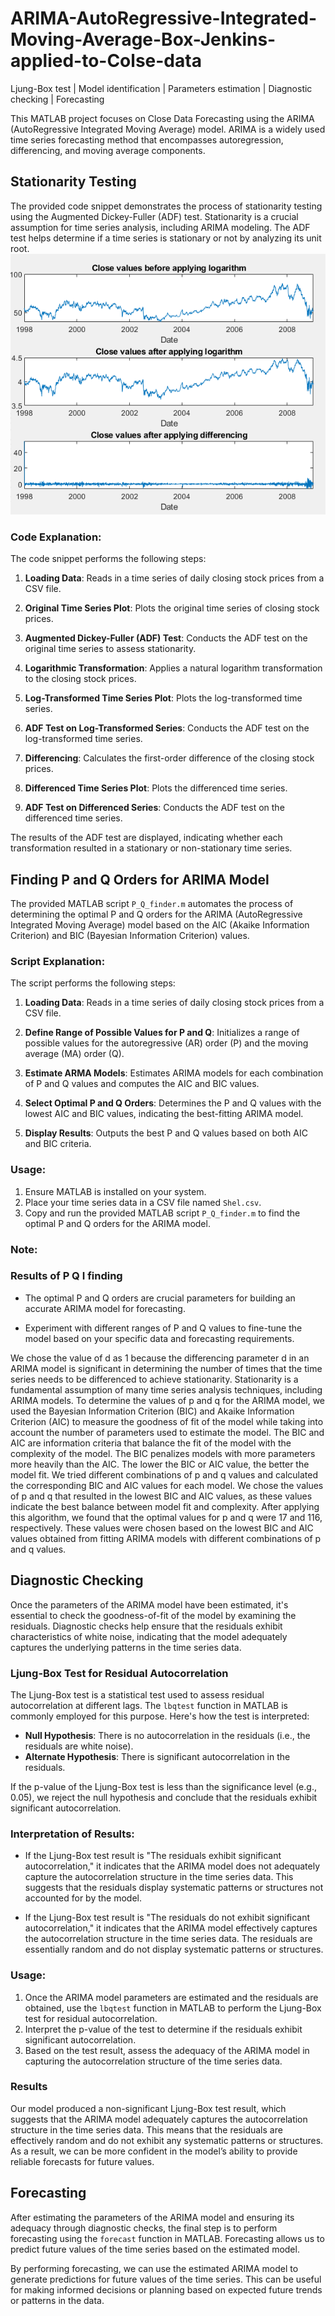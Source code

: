 # ARIMA-AutoRegressive-Integrated-Moving-Average-Box-Jenkins-applied-to-Colse-data
Ljung-Box test |  Model identification | Parameters estimation | Diagnostic checking | Forecasting


This MATLAB project focuses on Close Data Forecasting using the ARIMA (AutoRegressive Integrated Moving Average) model. ARIMA is a widely used time series forecasting method that encompasses autoregression, differencing, and moving average components.

## Stationarity Testing

The provided code snippet demonstrates the process of stationarity testing using the Augmented Dickey-Fuller (ADF) test. Stationarity is a crucial assumption for time series analysis, including ARIMA modeling. The ADF test helps determine if a time series is stationary or not by analyzing its unit root.
![Normal, Log, Differtiated "Close data"](Figures/Close_LogClose_DiffeClose_Data.png)

### Code Explanation:

The code snippet performs the following steps:

1. **Loading Data**: Reads in a time series of daily closing stock prices from a CSV file.

2. **Original Time Series Plot**: Plots the original time series of closing stock prices.

3. **Augmented Dickey-Fuller (ADF) Test**: Conducts the ADF test on the original time series to assess stationarity.

4. **Logarithmic Transformation**: Applies a natural logarithm transformation to the closing stock prices.

5. **Log-Transformed Time Series Plot**: Plots the log-transformed time series.

6. **ADF Test on Log-Transformed Series**: Conducts the ADF test on the log-transformed time series.

7. **Differencing**: Calculates the first-order difference of the closing stock prices.

8. **Differenced Time Series Plot**: Plots the differenced time series.

9. **ADF Test on Differenced Series**: Conducts the ADF test on the differenced time series.

The results of the ADF test are displayed, indicating whether each transformation resulted in a stationary or non-stationary time series.


## Finding P and Q Orders for ARIMA Model

The provided MATLAB script `P_Q_finder.m` automates the process of determining the optimal P and Q orders for the ARIMA (AutoRegressive Integrated Moving Average) model based on the AIC (Akaike Information Criterion) and BIC (Bayesian Information Criterion) values.

### Script Explanation:

The script performs the following steps:

1. **Loading Data**: Reads in a time series of daily closing stock prices from a CSV file.

2. **Define Range of Possible Values for P and Q**: Initializes a range of possible values for the autoregressive (AR) order (P) and the moving average (MA) order (Q).

3. **Estimate ARMA Models**: Estimates ARIMA models for each combination of P and Q values and computes the AIC and BIC values.

4. **Select Optimal P and Q Orders**: Determines the P and Q values with the lowest AIC and BIC values, indicating the best-fitting ARIMA model.

5. **Display Results**: Outputs the best P and Q values based on both AIC and BIC criteria.

### Usage:

1. Ensure MATLAB is installed on your system.
2. Place your time series data in a CSV file named `Shel.csv`.
3. Copy and run the provided MATLAB script `P_Q_finder.m` to find the optimal P and Q orders for the ARIMA model.

### Note:
### Results of P Q I finding

- The optimal P and Q orders are crucial parameters for building an accurate ARIMA model for forecasting.

- Experiment with different ranges of P and Q values to fine-tune the model based on your specific data and forecasting requirements.

We chose the value of d as 1 because the differencing parameter d in an ARIMA model is
significant in determining the number of times that the time series needs to be differenced to achieve
stationarity. Stationarity is a fundamental assumption of many time series analysis techniques,
including ARIMA models. To determine the values of p and q for the ARIMA model, we used
the Bayesian Information Criterion (BIC) and Akaike Information Criterion (AIC) to measure the
goodness of fit of the model while taking into account the number of parameters used to estimate
the model.
The BIC and AIC are information criteria that balance the fit of the model with the complexity
of the model. The BIC penalizes models with more parameters more heavily than the AIC. The
lower the BIC or AIC value, the better the model fit.
We tried different combinations of p and q values and calculated the corresponding BIC and
AIC values for each model. We chose the values of p and q that resulted in the lowest BIC and
AIC values, as these values indicate the best balance between model fit and complexity.
After applying this algorithm, we found that the optimal values for p and q were 17 and 116,
respectively. These values were chosen based on the lowest BIC and AIC values obtained from
fitting ARIMA models with different combinations of p and q values.


## Diagnostic Checking

Once the parameters of the ARIMA model have been estimated, it's essential to check the goodness-of-fit of the model by examining the residuals. Diagnostic checks help ensure that the residuals exhibit characteristics of white noise, indicating that the model adequately captures the underlying patterns in the time series data.

### Ljung-Box Test for Residual Autocorrelation

The Ljung-Box test is a statistical test used to assess residual autocorrelation at different lags. The `lbqtest` function in MATLAB is commonly employed for this purpose. Here's how the test is interpreted:

- **Null Hypothesis**: There is no autocorrelation in the residuals (i.e., the residuals are white noise).
- **Alternate Hypothesis**: There is significant autocorrelation in the residuals.

If the p-value of the Ljung-Box test is less than the significance level (e.g., 0.05), we reject the null hypothesis and conclude that the residuals exhibit significant autocorrelation.

### Interpretation of Results:

- If the Ljung-Box test result is "The residuals exhibit significant autocorrelation," it indicates that the ARIMA model does not adequately capture the autocorrelation structure in the time series data. This suggests that the residuals display systematic patterns or structures not accounted for by the model.

- If the Ljung-Box test result is "The residuals do not exhibit significant autocorrelation," it indicates that the ARIMA model effectively captures the autocorrelation structure in the time series data. The residuals are essentially random and do not display systematic patterns or structures.

### Usage:

1. Once the ARIMA model parameters are estimated and the residuals are obtained, use the `lbqtest` function in MATLAB to perform the Ljung-Box test for residual autocorrelation.
2. Interpret the p-value of the test to determine if the residuals exhibit significant autocorrelation.
3. Based on the test result, assess the adequacy of the ARIMA model in capturing the autocorrelation structure of the time series data.

### Results 
Our model produced a non-significant Ljung-Box test result, which suggests that the ARIMA
model adequately captures the autocorrelation structure in the time series data. This means that
the residuals are effectively random and do not exhibit any systematic patterns or structures. As a
result, we can be more confident in the model’s ability to provide reliable forecasts for
future values.
## Forecasting

After estimating the parameters of the ARIMA model and ensuring its adequacy through diagnostic checks, the final step is to perform forecasting using the `forecast` function in MATLAB. Forecasting allows us to predict future values of the time series based on the estimated model.

By performing forecasting, we can use the estimated ARIMA model to generate predictions for
future values of the time series. This can be useful for making informed decisions or planning based
on expected future trends or patterns in the data.
